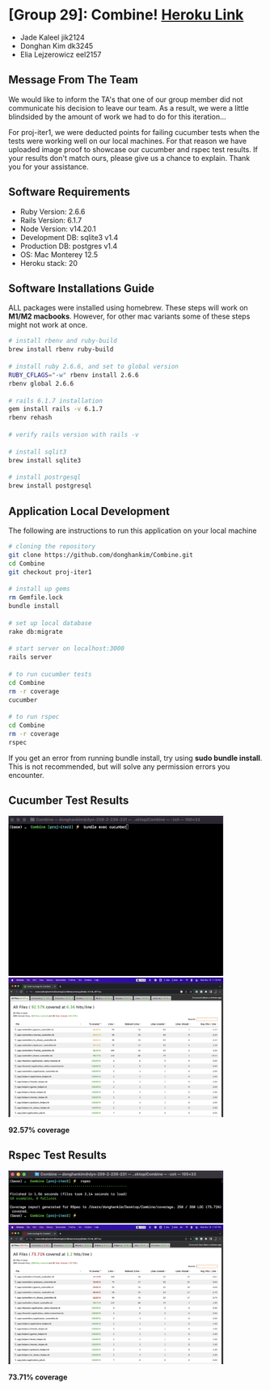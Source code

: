 # [Group 29]: Combine! [Heroku Link](https://group29-combine.herokuapp.com/)

* Jade Kaleel jik2124
* Donghan Kim dk3245
* Elia Lejzerowicz eel2157

## Message From The Team
We would like to inform the TA's that one of our group member did not communicate his decision to leave our team. As a result, we were a little blindsided by the amount of work we had to do for this iteration...

For proj-iter1, we were deducted points for failing cucumber tests when the tests were working well on our local machines. For that reason we have uploaded image proof to showcase our cucumber and rspec test results. If your results don't match ours, please give us a chance to explain.
Thank you for your assistance.

## Software Requirements
* Ruby Version: 2.6.6
* Rails Version: 6.1.7
* Node Version: v14.20.1
* Development DB: sqlite3 v1.4
* Production DB: postgres v1.4
* OS: Mac Monterey 12.5
* Heroku stack: 20

## Software Installations Guide
ALL packages were installed using homebrew. These steps will work on **M1/M2 macbooks**. However, for other mac variants some of these steps might not work at once.

```sh
# install rbenv and ruby-build
brew install rbenv ruby-build

# install ruby 2.6.6, and set to global version
RUBY_CFLAGS="-w" rbenv install 2.6.6
rbenv global 2.6.6

# rails 6.1.7 installation
gem install rails -v 6.1.7
rbenv rehash

# verify rails version with rails -v

# install sqlit3
brew install sqlite3

# install postrgesql
brew install postgresql
```

## Application Local Development
The following are instructions to run this application on your local machine
```sh
# cloning the repository
git clone https://github.com/donghankim/Combine.git
cd Combine
git checkout proj-iter1

# install up gems
rm Gemfile.lock
bundle install

# set up local database
rake db:migrate

# start server on localhost:3000
rails server

# to run cucumber tests
cd Combine
rm -r coverage
cucumber

# to run rspec
cd Combine
rm -r coverage
rspec
```
If you get an error from running bundle install, try using **sudo bundle install**. This is not recommended, but will solve any permission errors you encounter.

## Cucumber Test Results
<img src="media/cucumber_res.gif" width="425"/><img src="media/cucumber_coverage.png" width="425"/>

**92.57% coverage**

## Rspec Test Results
<img src="media/rspec_res.png" width="425"/><img src="media/rspec_coverage.png" width="425"/>

**73.71% coverage**


